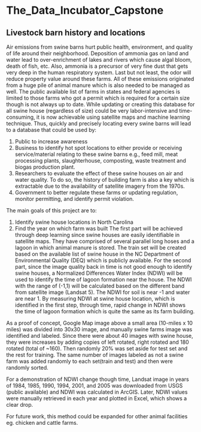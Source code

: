 # The_Data_Incubator_Capstone
## Livestock barn history and locations
Air emissions from swine barns hurt public health, environment, and quality of life around their neighborhood. Deposition of ammonia gas on land and water lead to over-enrichment of lakes and rivers which cause algal bloom, death of fish, etc. Also, ammonia is a precursor of very fine dust that gets very deep in the human respiratory system. Last but not least, the odor will reduce property value around these farms. All of these emissions originated from a huge pile of animal manure which is also needed to be managed as well. The public available list of farms in states and federal agencies is limited to those farms who got a permit which is required for a certain size though is not always up to date. While updating or creating this database for all swine house (regardless of size) could be very labor-intensive and time-consuming, it is now achievable using satellite maps and machine learning technique. Thus, quickly and precisely locating every swine barns will lead to a database that could be used by:
1. Public to increase awareness
2. Business to identify hot spot locations to either provide or receiving service/material relating to these swine barns e.g., feed mill, meat processing plants, slaughterhouse, composting, waste treatment and biogas production plant.
3. Researchers to evaluate the effect of these swine houses on air and water quality. To do so, the history of building farm is also a key which is extractable due to the availability of satellite imagery from the 1970s.
4. Government to better regulate these farms or updating regulation, monitor permitting, and identify permit violation.

The main goals of this project are to:
1. Identify swine house locations in North Carolina
2. Find the year on which farm was built
The first part will be achieved through deep learning since swine houses are easily identifiable in satellite maps. They have comprised of several parallel long hoses and a lagoon in which animal manure is stored. The train set will be created based on the available list of swine house in the NC Department of Environmental Quality (DEQ) which is publicly available. For the second part, since the image quality back in time is not good enough to identify swine houses, a Normalized Differences Water Index (NDWI) will be used to identify the time of lagoon formation near the house. The NDWI with the range of (-1,1) will be calculated based on the different band from satellite image (Landsat 5). The NDWI for soil is near -1 and water are near 1.  By measuring NDWI at swine house location, which is identified in the first step, through time, rapid change in NDWI shows the time of lagoon formation which is quite the same as its farm building. 

As a proof of concept, Google Map image above a small area (10-miles x 10 miles) was divided into 30x30 image, and manually swine farms image was identified and labeled. Since there were about 40 images with swine house,  they were increases by adding copies of left rotated, right rotated and 180 rotated (total of ~160). Then randomly 20% was set aside for test set and the rest for training. The same number of images labeled as not a swine farm was added randomly to each set(train and test) and then were randomly sorted.

For a demonstration of NDWI change though time, Landsat image in years of  1984, 1985, 1990, 1994, 2001, and 2005 was downloaded from USGS (public available) and NDWI was calculated in ArcGIS. Later, NDWI values were manually retrieved in each year and plotted in Excel, which shows a clear drop.

For future work, this method could be expanded for other animal facilities eg. chicken and cattle farms.
